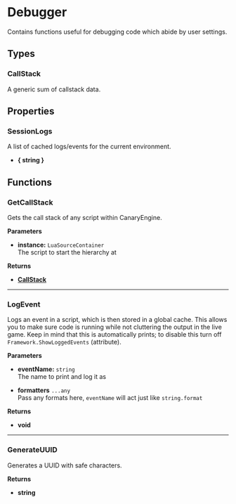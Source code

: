 # Debugger

Contains functions useful for debugging code which abide by user settings.

## Types

### CallStack <Badge type="tip" text="private" />

A generic sum of callstack data.

## Properties

### SessionLogs

A list of cached logs/events for the current environment.

* **{ string }**

## Functions

### GetCallStack

Gets the call stack of any script within CanaryEngine.

**Parameters**

* **instance:** `LuaSourceContainer`\
The script to start the hierarchy at

**Returns**

* **[CallStack](#callstack)**

---

### LogEvent

Logs an event in a script, which is then stored in a global cache. This allows you to make sure code is running while not cluttering the output in the live game. Keep in mind that this is automatically prints; to disable this turn off `Framework.ShowLoggedEvents` (attribute).

**Parameters**

* **eventName:** `string`\
The name to print and log it as

* **formatters** `...any`\
Pass any formats here, `eventName` will act just like `string.format`

**Returns**

* **void**

---

### GenerateUUID

Generates a UUID with safe characters.

**Returns**

* **string**